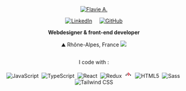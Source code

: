 <!--
**Flavie-A/flavie-a** is a ✨ _special_ ✨ repository because its `README.md` (this file) appears on your GitHub profile.
-->

<div align="center">
  <a href="https://flavie-a.fr" target="_blank">
    <img src="https://flavie-a.fr/img/logo.svg" alt="Flavie A." width="120">
  </a>
  <p>
    <a href="https://www.linkedin.com/in/flavie-andr%C3%A9-37500065" target="_blank"><img src="https://cdn.jsdelivr.net/npm/simple-icons/icons/linkedin.svg" alt="LinkedIn" width="20"></a>
    &nbsp;&nbsp;&nbsp;
    <a href="https://github.com/Flavie-A" target="_blank"><img src="https://cdn.jsdelivr.net/npm/simple-icons/icons/github.svg" alt="GitHub" width="20"></a>
  </p>

  **Webdesigner & front-end developer**
  
<p align="center">
  ⛰️ Rhône-Alpes, France <img src="https://cdn-icons-png.flaticon.com/512/197/197560.png" width="13">
</p>

##

<p></p>
  <p>I code with :</p>
  <p>
    <img src="https://cdn.jsdelivr.net/gh/devicons/devicon/icons/javascript/javascript-original.svg" alt="JavaScript" width="20">&nbsp;
    <img src="https://cdn.jsdelivr.net/gh/devicons/devicon/icons/typescript/typescript-original.svg" alt="TypeScript" width="20">&nbsp;
    <img src="https://cdn.jsdelivr.net/gh/devicons/devicon/icons/react/react-original.svg" alt="React" width="20">&nbsp;
    <img src="https://cdn.jsdelivr.net/gh/devicons/devicon/icons/redux/redux-original.svg" alt="Redux" width="20">&nbsp;
    <img src="https://raw.githubusercontent.com/github/explore/main/topics/react-router/react-router.png" alt="React Router" width="20">&nbsp;
    <img src="https://cdn.jsdelivr.net/gh/devicons/devicon/icons/html5/html5-original.svg" alt="HTML5" width="20">&nbsp;
    <img src="https://cdn.jsdelivr.net/gh/devicons/devicon/icons/sass/sass-original.svg" alt="Sass" width="20">&nbsp;
   <img src="https://cdn.jsdelivr.net/gh/devicons/devicon/icons/tailwindcss/tailwindcss-original.svg" alt="Tailwind CSS" width="20">
  </p>
</div>
